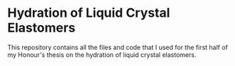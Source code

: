 # Hydration of Liquid Crystal Elastomers
This repository contains all the files and code that I used for the first half of my Honour's thesis on the hydration of liquid crystal elastomers.